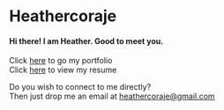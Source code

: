 # Heathercoraje

#### Hi there! I am Heather. Good to meet you.

Click [here](heathercoraje.surge.sh) to go my portfolio  
Click [here](http://heathercoraje.surge.sh/about) to view my resume

Do you wish to connect to me directly?  
Then just drop me an email at heathercoraje@gmail.com
